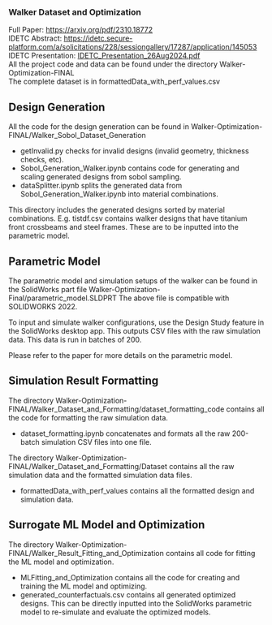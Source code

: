 ### Walker Dataset and Optimization

Full Paper: https://arxiv.org/pdf/2310.18772  
IDETC Abstract: https://idetc.secure-platform.com/a/solicitations/228/sessiongallery/17287/application/145053  
IDETC Presentation: [IDETC_Presentation_26Aug2024.pdf](https://github.com/AdvaithN1/Walker-Optimization/blob/main/IDETC_Presentation_26Aug2024.pdf)  
All the project code and data can be found under the directory Walker-Optimization-FINAL  
The complete dataset is in formattedData_with_perf_values.csv

## Design Generation

All the code for the design generation can be found in Walker-Optimization-FINAL/Walker_Sobol_Dataset_Generation

- getInvalid.py checks for invalid designs (invalid geometry, thickness checks, etc).
- Sobol_Generation_Walker.ipynb contains code for generating and scaling generated designs from sobol sampling.
- dataSplitter.ipynb splits the generated data from Sobol_Generation_Walker.ipynb into material combinations.

This directory includes the generated designs sorted by material combinations. E.g. tistdf.csv contains walker designs that have titanium front crossbeams and steel frames. These are to be inputted into the parametric model.

## Parametric Model

The parametric model and simulation setups of the walker can be found in the SolidWorks part file Walker-Optimization-Final/parametric_model.SLDPRT
The above file is compatible with SOLIDWORKS 2022.

To input and simulate walker configurations, use the Design Study feature in the SolidWorks desktop app. This outputs CSV files with the raw simulation data. This data is run in batches of 200.

Please refer to the paper for more details on the parametric model.

## Simulation Result Formatting

The directory Walker-Optimization-FINAL/Walker_Dataset_and_Formatting/dataset_formatting_code contains all the code for formatting the raw simulation data.
- dataset_formatting.ipynb concatenates and formats all the raw 200-batch simulation CSV files into one file.

The directory Walker-Optimization-FINAL/Walker_Dataset_and_Formatting/Dataset contains all the raw simulation data and the formatted simulation data files.
- formattedData_with_perf_values contains all the formatted design and simulation data.

## Surrogate ML Model and Optimization

The directory Walker-Optimization-FINAL/Walker_Result_Fitting_and_Optimization contains all code for fitting the ML model and optimization.
- MLFitting_and_Optimization contains all the code for creating and training the ML model and optimizing.
- generated_counterfactuals.csv contains all generated optimized designs. This can be directly inputted into the SolidWorks parametric model to re-simulate and evaluate the optimized models.
